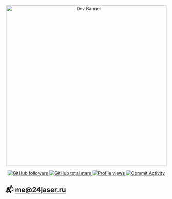 <p align="center">
  <img src="https://github.com/user-attachments/assets/f9b01133-b90d-4c17-a71e-c142460b7722" width="500" alt="Dev Banner"/>
</p>

<p align="center">
  <a href="https://github.com/puskainrestpease">
    <img src="https://img.shields.io/github/followers/puskainrestpease?label=Followers&style=flat-square" alt="GitHub followers" />
  </a>
  <a href="https://github.com/puskainrestpease?tab=repositories">
    <img src="https://img.shields.io/github/stars/puskainrestpease?label=Total%20Stars&style=flat-square" alt="GitHub total stars" />
  </a>
  <a href="https://github.com/puskainrestpease">
    <img src="https://komarev.com/ghpvc/?username=puskainrestpease&style=flat-square&color=blue" alt="Profile views" />
  </a>
  <a href="https://github.com/puskainrestpease/puskainrestpease">
    <img src="https://img.shields.io/github/commit-activity/m/puskainrestpease/puskainrestpease?style=flat-square" alt="Commit Activity" />
  </a>
</p>

## 📬 me@24jaser.ru
